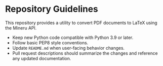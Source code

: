 # Repository Guidelines

This repository provides a utility to convert PDF documents to LaTeX using the Mineru API.

- Keep new Python code compatible with Python 3.9 or later.
- Follow basic PEP8 style conventions.
- Update `README.md` when user-facing behavior changes.
- Pull request descriptions should summarize the changes and reference any updated documentation.

